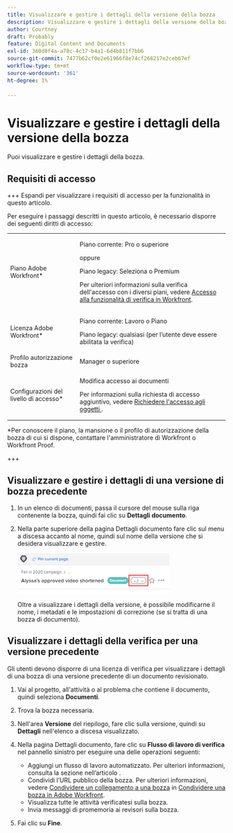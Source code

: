 ```yaml
---
title: Visualizzare e gestire i dettagli della versione della bozza
description: Visualizzare e gestire i dettagli della versione della bozza
author: Courtney
draft: Probably
feature: Digital Content and Documents
exl-id: 360d0f4a-a78c-4c17-b4a1-6d4b811f7bb6
source-git-commit: 7477b62cf0e2e61966f8e74cf268217e2ceb67ef
workflow-type: tm+mt
source-wordcount: '361'
ht-degree: 1%

---
```


# Visualizzare e gestire i dettagli della versione della bozza

Puoi visualizzare e gestire i dettagli della bozza.

## Requisiti di accesso

+++ Espandi per visualizzare i requisiti di accesso per la funzionalità in questo articolo.

Per eseguire i passaggi descritti in questo articolo, è necessario disporre dei seguenti diritti di accesso:

<table style="table-layout:auto"> 
 <col> 
 <col> 
 <tbody> 
  <tr> 
   <td role="rowheader">Piano Adobe Workfront*</td> 
   <td> <p>Piano corrente: Pro o superiore</p> <p>oppure</p> <p>Piano legacy: Seleziona o Premium</p> <p>Per ulteriori informazioni sulla verifica dell'accesso con i diversi piani, vedere <a href="/help/quicksilver/administration-and-setup/manage-workfront/configure-proofing/access-to-proofing-functionality.md" class="MCXref xref">Accesso alla funzionalità di verifica in Workfront</a>.</p> </td> 
  </tr> 
  <tr> 
   <td role="rowheader">Licenza Adobe Workfront*</td> 
   <td> <p>Piano corrente: Lavoro o Piano</p> <p>Piano legacy: qualsiasi (per l’utente deve essere abilitata la verifica)</p> </td> 
  </tr> 
  <tr> 
   <td role="rowheader">Profilo autorizzazione bozza </td> 
   <td>Manager o superiore</td> 
  </tr> 
  <tr> 
   <td role="rowheader">Configurazioni del livello di accesso*</td> 
   <td> <p>Modifica accesso ai documenti</p> <p>Per informazioni sulla richiesta di accesso aggiuntivo, vedere <a href="../../../../workfront-basics/grant-and-request-access-to-objects/request-access.md" class="MCXref xref">Richiedere l'accesso agli oggetti </a>.</p> </td> 
  </tr> 
 </tbody> 
</table>

&#42;Per conoscere il piano, la mansione o il profilo di autorizzazione della bozza di cui si dispone, contattare l&#39;amministratore di Workfront o Workfront Proof.

+++

## Visualizzare e gestire i dettagli di una versione di bozza precedente

1. In un elenco di documenti, passa il cursore del mouse sulla riga contenente la bozza, quindi fai clic su **Dettagli documento**.
1. Nella parte superiore della pagina Dettagli documento fare clic sul menu a discesa accanto al nome, quindi sul nome della versione che si desidera visualizzare e gestire.

   ![](assets/version-drop-dn-doc-dtls-nwe-350x93.png)

   Oltre a visualizzare i dettagli della versione, è possibile modificarne il nome, i metadati e le impostazioni di correzione (se si tratta di una bozza di documento).

## Visualizzare i dettagli della verifica per una versione precedente

Gli utenti devono disporre di una licenza di verifica per visualizzare i dettagli di una bozza di una versione precedente di un documento revisionato.

1. Vai al progetto, all&#39;attività o al problema che contiene il documento, quindi seleziona **Documenti**.
1. Trova la bozza necessaria.
1. Nell&#39;area **Versione** del riepilogo, fare clic sulla versione, quindi su **Dettagli** nell&#39;elenco a discesa visualizzato.

1. Nella pagina Dettagli documento, fare clic su **Flusso di lavoro di verifica** nel pannello sinistro per eseguire una delle operazioni seguenti:

   * Aggiungi un flusso di lavoro automatizzato. Per ulteriori informazioni, consulta la sezione nell’articolo .
   * Condividi l’URL pubblico della bozza. Per ulteriori informazioni, vedere [Condividere un collegamento a una bozza](../../../../review-and-approve-work/proofing/managing-proofs-within-workfront/share-a-proof-in-workfront.md#share) in [Condividere una bozza in Adobe Workfront](../../../../review-and-approve-work/proofing/managing-proofs-within-workfront/share-a-proof-in-workfront.md).
   * Visualizza tutte le attività verificatesi sulla bozza.
   * Invia messaggi di promemoria ai revisori sulla bozza.

1. Fai clic su **Fine**.
